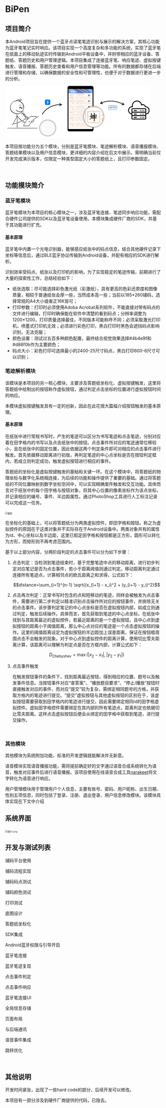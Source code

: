 # BiPen

## 项目简介

本Android项目旨在提供一个蓝牙点读笔笔迹识别与展示的解决方案，其核心功能为蓝牙笔笔记实时响应。该项目实现一个高度复杂和多功能的系统，实现了蓝牙笔在纸面上的移动轨迹实时传输到Android平板设备中，并附带相应的蓝牙设备、答题纸、答题历史和用户管理逻辑。本项目集成了连接蓝牙笔、响应笔迹、虚拟按键触发、语音播报、答题历史查看和用户信息管理等功能。所有的数据都存储在后端进行管理和存储，以确保数据的安全性和可管理性，也便于对于数据进行更进一步的分析。

<img src="./images/2c51eaebc51b9e964a640b8f66496ec5.png" alt="截图" style="zoom:50%;" />

本项目按功能分为五个模块，分别是蓝牙笔模块、笔迹解析模块、语音播报模块、答题结果模块以及用户信息模块，更详细的内容介绍在后文中展示。需明确当前仅开发完成演示版本，仅限定一种类型固定大小的答题纸上，且打印参数固定。

<br/>

## 功能模块简介

### 蓝牙笔模块

蓝牙笔模块为本项目的核心模块之一，涉及蓝牙笔连接、笔迹同步响应功能，需配合硬件公司提供的SDK以及蓝牙笔设备使用。本模块集成硬件厂商的SDK，并基于其功能进行扩充。

#### 基本原理

蓝牙笔中内置一个光电识别器，能够感应纸张中的码点信息，结合其他硬件记录下坐标等信息后，通过BLE蓝牙协议传输到Android设备，并配有相应的SDK进行解析。

识别效率受码点、纸张以及打印机的影响，为了实现稳定的笔迹传输，前期进行了大量的探索性工作，总结经验如下：

- 纸张选取：尽可能选择彩色激光纸（彩激纸），具有更高的色彩还原度和图像质量，相较于普通纸张会厚一些，当然成本高一些；当前以185*260铺码，选择常规的A4大小或者正16K皆可；
- 打印参数：打印时必须使用Adoba Acrobat系列软件，不能直接对带有码点的文件进行编辑，打印时确保能在软件中清楚的看到码点；分辨率调整为1200*1200，打印质量选择最佳，不同版本可能称呼不同；必须采取激光打印机，喷墨式打印机无效；必须进行彩色打印，黑白打印时黑色会遮挡码点影响识别，无法克服；
- 颜色设置：测试过五百多种颜色配置，最终结合视觉效果选择#4b4e9f和#d86f0b作为主要颜色；
- 码点大小：彩色打印可选择最小的2400-25尺寸码点，黑白打印600-6尺寸可以识别；

### 笔迹解析模块

该模块是本项目的另一核心模块，主要涉及答题纸坐标化、虚拟按键触发，这里将答题纸中绘制出的按钮称作虚拟按钮，通过判定点击坐标的位置进行虚拟按钮时间的响应。

本模块虚拟按键触发具有一定的创新，因此在此花很大篇幅介绍按钮触发的基本原理。

#### 基本原理

在纸张中进行常规书写时，产生的笔迹可以区分为书写笔迹和点击笔迹，分别对应着在田字格内的书写以及点击纸张中的按钮。点击事件所对应的笔迹通常位移较小，且在纸张中的固定位置，因此依据这两个判定条件即可对相应的点击事件进行触发。首先依据移动距离进行初版，再判定笔迹的中心点坐标是否在按钮判定框内，若成立则判定成功，触发虚拟按钮进行相应的事件。

答题纸的坐标化是虚拟按键触发的基础和关键一环。在这个模块中，将答题纸的物理坐标与数字化系统相连接，为后续的功能和操作提供了重要的基础。通过将答题纸的不同位置映射到数字坐标空间中，可以实现精确案件触发和交互功能。具体而言对于纸张中的每个田字格与按钮对象，将其中心位置的像素坐标作为该点坐标，并记录相应的编号、事件、半边距属性。通过PhotoShop工具进行人工标注记录可以完成这一任务。

<img src="7dfc49c8441525ceea37eddfd68d3791.png" alt="截图" style="zoom:50%;" />

在坐标化的基础上，可以将答题纸分为两类虚拟控件，即田字格和按钮。称之为虚拟控件的原因在于这类对象并不实际存在于Android设备中。两类对象共有的属性为id、中心坐标以及半边距，这里已假定田字格和按钮都是正方形，圆形可以转化为方形，而矩形则不再考虑范围内。

基于以上部分内容，分两阶段判定的点击事件可以分为如下步骤：

1. 点击判定：当检测到笔迹结束时，基于完整笔迹中点的移动距离，进行初步判定对应笔记是否为点击事件，若小于距离阈值则通过判定。移动距离判定通过连接所有笔迹点，计算相邻点的欧氏距离之和求得，公式如下：
   
   $$distance=\sum_{i=1}^{n-1} \sqrt{(x_{i+1} - x_i)^2 + (y_{i+1} - y_i)^2}$$
2. 点击再次判定：正常书写时包含的点和短移动的笔迹，同样会被触发为点击事件，需要进行第二步判定以精准识别点击操作所对应的按钮事件，并排除无关的点击事件。该步骤判定笔记的中心点坐标是否在虚拟按钮内部，如成立则通过判定，触发后续操作。具体而言，首先获取到笔迹的中心点坐标，在纸张中找到与其距离最近的虚拟控件，若最近距离的是一个虚拟按钮，且中心点到虚拟按钮的距离小于阈值距离，那么中心点对应的笔迹是一个点击虚拟按钮的操作。这里的阈值距离设定为虚拟按钮的半边距加上误差距离，保证在按钮框周围点击不会触发的现象。对于中心点到虚拟控件的距离计算，使用切比雪夫距离计算，该距离可以理解为判定点是否在方框内部，计算公式如下：
   
   $$D_{\text{Chebyshev}} = \max(|x_2 - x_1|, |y_2 - y_1|)$$
3. 点击事件触发
   
   在触发按钮事件的条件下，找到距离最近按钮，得到相应的位置、题号以及触发事件信息。当按钮事件对应“查答案”、“播放题目要求”、“停止/播放”按钮时直接触发对应的事件，而对应“提交”较为复杂，需绑定相同题号的方格，并获取方格内的笔迹进行提交。“提交”虚拟按钮与其他虚拟按钮的区别在于，该虚拟按钮需要获取到田字格内的笔迹进行提交，因此需要绑定相同id的田字格虚拟控件。虚拟田字格控件需要绑定在其内部的所有笔迹点，距离判定也依据切比雪夫距离。这样点击虚拟按钮后便会从绑定的田字格中获取到笔迹，进行提交操作。

<br/>

### 其他模块

其他模块为系统附加功能，标准的开发逻辑就能解决并无新意。

语音模块实现语音播报功能，需将提前确定好的文字通过语音合成系统转化为语音，触发对应事件后进行语音播报。该项目使用在线语音合成工具[narakeet](https://www.narakeet.com/languages/chinese-text-to-speech-zh/)将文字转化为语音进行响应。

用户管理模块用于管理用户个人信息，主要有账号、密码、用户昵称、出生日期、性别五项信息，同时包括了登录、注册、退出登录、用户信息修改模块。该模块具体实现在下文中介绍

## 系统界面

<img src="e3aadd38544a3b97724bcafc4153ff02.png" alt="图片1.png" style="zoom:50%;" />

## 开发与测试列表

铺码平台使用

铺码流程实现

铺码码点测试

铺码颜色测试

打印测试

底图设计

答题纸坐标化

SDK集成

Android蓝牙权限与引导开启

蓝牙笔连接

蓝牙笔迹复现

点击事件判定

点击事件响应

蓝牙笔连接UI

全局信息存储

页面布局

与后端通讯

语音事件集成

跳转优化

<br/>

## 其他说明

开发时间紧张，出现了一些hard code的部分，后续开发可以修改。

本项目有一部分涉及到硬件厂商提供的代码，已隐去。